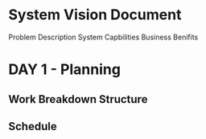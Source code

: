 # System Vision Document 

Problem Description
System Capbilities 
Business Benifits

# DAY 1 - Planning 

## Work Breakdown Structure 
## Schedule 